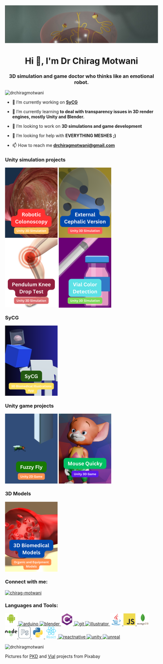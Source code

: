 ![MasterHead](https://github.com/drchiragmotwani/drchiragmotwani/blob/main/header_github.png?raw=true)
<h1 align="center">Hi 👋, I'm Dr Chirag Motwani</h1>
<h3 align="center">3D simulation and game doctor who thinks like an emotional robot.</h3>

<p align="left"> <img src="https://komarev.com/ghpvc/?username=drchiragmotwani&label=Profile%20views&color=0e75b6&style=flat" alt="drchiragmotwani" /> </p>

- 🔭 I’m currently working on **[SyCG](https://github.com/drchiragmotwani/SyCG-Demo)**

- 🌱 I’m currently learning **to deal with transparency issues in 3D render engines, mostly Unity and Blender.**

- 👯 I’m looking to work on **3D simulations and game development**

- 🤝 I’m looking for help with **EVERYTHING MESHES ;)**

- 📫 How to reach me **drchiragmotwani@gmail.com**

<h3 align="left">Unity simulation projects</h3>
<a href="https://github.com/drchiragmotwani/robotic_colonoscopy" target="blank"><img align="center" src="https://github.com/drchiragmotwani/robotic_colonoscopy/blob/main/Github_poster.png?raw=true" alt="chirag-motwani-robotic-colonoscopy-unity" height="230.4" width="172.8" /></a>
<a href="https://github.com/drchiragmotwani/external_cephalic_version" target="blank"><img align="center" src="https://github.com/drchiragmotwani/external_cephalic_version/blob/main/Github_poster.png?raw=true" alt="chirag-motwani-external-cephalic-version-unity" height="230.4" width="172.8" /></a>
<a href="https://github.com/drchiragmotwani/PKD_simulation" target="blank"><img align="center" src="https://github.com/drchiragmotwani/PKD_simulation/blob/main/Github_poster.png?raw=true" alt="chirag-motwani-pendulum-knee-drop-test-unity" height="230.4" width="172.8" /></a>
<a href="https://github.com/drchiragmotwani/vial_project" target="blank"><img align="center" src="https://github.com/drchiragmotwani/vial_project/blob/main/Github_poster.png?raw=true" alt="chirag-motwani-vial-color-detection-unity" height="230.4" width="172.8" /></a>

<h3 align="left">SyCG</h3>
<a href="https://github.com/drchiragmotwani/SyCG-Demo" target="blank"><img align="center" src="https://github.com/drchiragmotwani/SyCG-Demo/blob/main/Github_poster_V1.png?raw=true" height="230.4" width="172.8" /></a>

<h3 align="left">Unity game projects</h3>
<a href="https://github.com/drchiragmotwani/Fuzzy-Fly" target="blank"><img align="center" src="https://github.com/drchiragmotwani/Fuzzy-Fly/blob/main/Github_poster.png?raw=true" alt="chirag-motwani-unity-game" height="230.4" width="172.8" /></a>
<a href="https://github.com/drchiragmotwani/Mouse-Quicky" target="blank"><img align="center" src="https://github.com/drchiragmotwani/Mouse-Quicky/blob/main/Github-poster.png?raw=true" alt="chirag-motwani-unity-game" height="230.4" width="172.8" /></a>

<h3 align="left">3D Models</h3>
<a href="https://github.com/drchiragmotwani/biomedical-3D-models" target="blank"><img align="center" src="https://github.com/drchiragmotwani/biomedical-3D-models/blob/main/Github_poster_3d_models.png?raw=true" alt="chirag-motwani-3d-biomedical-models" height="230.4" width="172.8" /></a>

<h3 align="left">Connect with me:</h3>
<p align="left">
<a href="https://linkedin.com/in/chirag-motwani" target="blank"><img align="center" src="https://raw.githubusercontent.com/rahuldkjain/github-profile-readme-generator/master/src/images/icons/Social/linked-in-alt.svg" alt="chirag-motwani" height="30" width="40" /></a>
</p>

<h3 align="left">Languages and Tools:</h3>
<p align="left"> <a href="https://developer.android.com" target="_blank" rel="noreferrer"> <img src="https://raw.githubusercontent.com/devicons/devicon/master/icons/android/android-original-wordmark.svg" alt="android" width="40" height="40"/> </a> <a href="https://www.arduino.cc/" target="_blank" rel="noreferrer"> <img src="https://cdn.worldvectorlogo.com/logos/arduino-1.svg" alt="arduino" width="40" height="40"/> </a> <a href="https://www.blender.org/" target="_blank" rel="noreferrer"> <img src="https://download.blender.org/branding/community/blender_community_badge_white.svg" alt="blender" width="40" height="40"/> </a> <a href="https://www.w3schools.com/cs/" target="_blank" rel="noreferrer"> <img src="https://raw.githubusercontent.com/devicons/devicon/master/icons/csharp/csharp-original.svg" alt="csharp" width="40" height="40"/> </a> <a href="https://git-scm.com/" target="_blank" rel="noreferrer"> <img src="https://www.vectorlogo.zone/logos/git-scm/git-scm-icon.svg" alt="git" width="40" height="40"/> </a> <a href="https://www.adobe.com/in/products/illustrator.html" target="_blank" rel="noreferrer"> <img src="https://www.vectorlogo.zone/logos/adobe_illustrator/adobe_illustrator-icon.svg" alt="illustrator" width="40" height="40"/> </a> <a href="https://www.java.com" target="_blank" rel="noreferrer"> <img src="https://raw.githubusercontent.com/devicons/devicon/master/icons/java/java-original.svg" alt="java" width="40" height="40"/> </a> <a href="https://developer.mozilla.org/en-US/docs/Web/JavaScript" target="_blank" rel="noreferrer"> <img src="https://raw.githubusercontent.com/devicons/devicon/master/icons/javascript/javascript-original.svg" alt="javascript" width="40" height="40"/> </a> <a href="https://www.mongodb.com/" target="_blank" rel="noreferrer"> <img src="https://raw.githubusercontent.com/devicons/devicon/master/icons/mongodb/mongodb-original-wordmark.svg" alt="mongodb" width="40" height="40"/> </a> <a href="https://nodejs.org" target="_blank" rel="noreferrer"> <img src="https://raw.githubusercontent.com/devicons/devicon/master/icons/nodejs/nodejs-original-wordmark.svg" alt="nodejs" width="40" height="40"/> </a> <a href="https://www.photoshop.com/en" target="_blank" rel="noreferrer"> <img src="https://raw.githubusercontent.com/devicons/devicon/master/icons/photoshop/photoshop-line.svg" alt="photoshop" width="40" height="40"/> </a> <a href="https://www.python.org" target="_blank" rel="noreferrer"> <img src="https://raw.githubusercontent.com/devicons/devicon/master/icons/python/python-original.svg" alt="python" width="40" height="40"/> </a> <a href="https://reactjs.org/" target="_blank" rel="noreferrer"> <img src="https://raw.githubusercontent.com/devicons/devicon/master/icons/react/react-original-wordmark.svg" alt="react" width="40" height="40"/> </a> <a href="https://reactnative.dev/" target="_blank" rel="noreferrer"> <img src="https://reactnative.dev/img/header_logo.svg" alt="reactnative" width="40" height="40"/> </a> <a href="https://unity.com/" target="_blank" rel="noreferrer"> <img src="https://www.vectorlogo.zone/logos/unity3d/unity3d-icon.svg" alt="unity" width="40" height="40"/> </a> <a href="https://unrealengine.com/" target="_blank" rel="noreferrer"> <img src="https://raw.githubusercontent.com/kenangundogan/fontisto/036b7eca71aab1bef8e6a0518f7329f13ed62f6b/icons/svg/brand/unreal-engine.svg" alt="unreal" width="40" height="40"/> </a> </p>

<p><img align="center" src="https://github-readme-stats.vercel.app/api/top-langs?username=drchiragmotwani&show_icons=true&locale=en&layout=compact" alt="drchiragmotwani" /></p>

Pictures for <a href="https://pixabay.com/illustrations/arthrocalman-osteoarthritis-knee-2384253/" target="blank">PKD</a> and <a href="https://pixabay.com/illustrations/vaccine-syringe-vial-medicine-5808414/" target="blank">Vial</a> projects from Pixabay  


